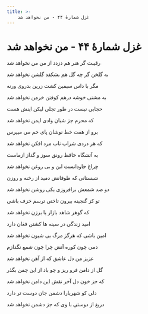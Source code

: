 ```yaml
---
title: >-
    غزل شمارهٔ ۴۴ - من نخواهد شد
---
```

# غزل شمارهٔ ۴۴ - من نخواهد شد

<div class="b" id="bn1"><div class="m1"><p>رقیبت گر هنر هم دزدد از من من نخواهد شد</p></div>
<div class="m2"><p>به گلخن گر چه گل هم بشکفد گلشن نخواهد شد</p></div></div>
<div class="b" id="bn2"><div class="m1"><p>مگر با داس سیمین کشت زرین بدروی ورنه</p></div>
<div class="m2"><p>به مشتی خوشه درهم کوفتن خرمن نخواهد شد</p></div></div>
<div class="b" id="bn3"><div class="m1"><p>حجابی نیست در طور تجلی لیکن اینش هست</p></div>
<div class="m2"><p>که محرم جز شبان وادی ایمن نخواهد شد</p></div></div>
<div class="b" id="bn4"><div class="m1"><p>برو از هفت خط نوشان پای خم می میپرس</p></div>
<div class="m2"><p>که هر دردی شراب ناب مرد افکن نخواهد شد</p></div></div>
<div class="b" id="bn5"><div class="m1"><p>به آتشگاه حافظ رونق سوز و گداز ازماست</p></div>
<div class="m2"><p>چراغ جاودانست این و بی روغن نخواهد شد</p></div></div>
<div class="b" id="bn6"><div class="m1"><p>شبستانی که طوفانش دمید از رخنه و روزن</p></div>
<div class="m2"><p>دو صد شمعش برافروزی یکی روشن نخواهد شد</p></div></div>
<div class="b" id="bn7"><div class="m1"><p>تو کز گنجینه بیرون تاختی ترسم خزف باشی</p></div>
<div class="m2"><p>که گوهر شاهد بازار یا برزن نخواهد شد</p></div></div>
<div class="b" id="bn8"><div class="m1"><p>امید زندگی در سینه ها کشتن فغان دارد</p></div>
<div class="m2"><p>امین باشی که هرگز مرگ بی شیون نخواهد شد</p></div></div>
<div class="b" id="bn9"><div class="m1"><p>دمی چون کوره آتش چرا چون شمع نگدازم</p></div>
<div class="m2"><p>عزیز من دل عاشق که از آهن نخواهد شد</p></div></div>
<div class="b" id="bn10"><div class="m1"><p>گل از دامن فرو ریز و چو باد از این چمن بگذر</p></div>
<div class="m2"><p>که جز خون دل آخر نقش این دامن نخواهد شد</p></div></div>
<div class="b" id="bn11"><div class="m1"><p>دلی کو شهریارا دشمن جان دوست تر دارد</p></div>
<div class="m2"><p>دریغ از دوستی با وی که جز دشمن نخواهد شد</p></div></div>
